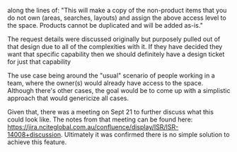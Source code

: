 along the lines of: "This will make a copy of the non-product items that you do not own (areas, searches, layouts) and assign the above access level to the space. Products cannot be duplicated and will be added as-is."

The request details were discussed originally but purposely pulled out of that design due to all of the complexities with it.  If they have decided they want that specific capability then we should definitely have a design ticket for just that capability



The use case being around the "usual" scenario of people working in a team, where the owner(s) would already have access to the space.  Although there's other cases, the goal would be to come up with a simplistic approach that would genericize all cases.

Given that, there was a meeting on Sept 21 to further discuss what this could look like. The notes from that meeting can be found here: https://jira.nciteglobal.com.au/confluence/display/ISR/ISR-14008+discussion. 
Ultimately it was confirmed there is no simple solution to achieve this feature.

